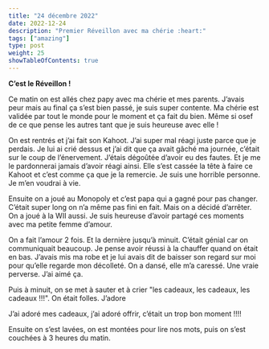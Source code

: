 ```yaml
---
title: "24 décembre 2022"
date: 2022-12-24
description: "Premier Réveillon avec ma chérie :heart:"
tags: ["amazing"]
type: post
weight: 25
showTableOfContents: true
---
```


**C’est le Réveillon !**

Ce matin on est allés chez papy avec ma chérie et mes parents. J’avais peur mais au final ça s’est bien passé, je suis super contente. Ma chérie est validée par tout le monde pour le moment et ça fait du bien. Même si osef de ce que pense les autres tant que je suis heureuse avec elle !

On est rentrés et j’ai fait son Kahoot. J’ai super mal réagi juste parce que je perdais. Je lui ai crié dessus et j’ai dit que ça avait gâché ma journée, c’était sur le coup de l’énervement. J’étais dégoûtée d’avoir eu des fautes. Et je me le pardonnerai jamais d’avoir réagi ainsi. Elle s’est cassée la tête à faire ce Kahoot et c’est comme ça que je la remercie. Je suis une horrible personne. Je m’en voudrai à vie.

Ensuite on a joué au Monopoly et c’est papa qui a gagné pour pas changer. C’était super long on n’a même pas fini en fait. Mais on a décidé d’arrêter. On a joué à la WII aussi. Je suis heureuse d’avoir partagé ces moments avec ma petite femme d’amour.

On a fait l’amour 2 fois. Et la dernière jusqu’à minuit. C’était génial car on communiquait beaucoup. Je pense avoir réussi à la chauffer quand on était en bas. J’avais mis ma robe et je lui avais dit de baisser son regard sur moi pour qu’elle regarde mon décolleté. On a dansé, elle m’a caressé. Une vraie perverse. J’ai aimé ça.

Puis à minuit, on se met à sauter et à crier "les cadeaux, les cadeaux, les cadeaux !!!". On était folles. J’adore

J’ai adoré mes cadeaux, j’ai adoré offrir, c’était un trop bon moment !!!!

Ensuite on s’est lavées, on est montées pour lire nos mots, puis on s’est couchées à 3 heures du matin.